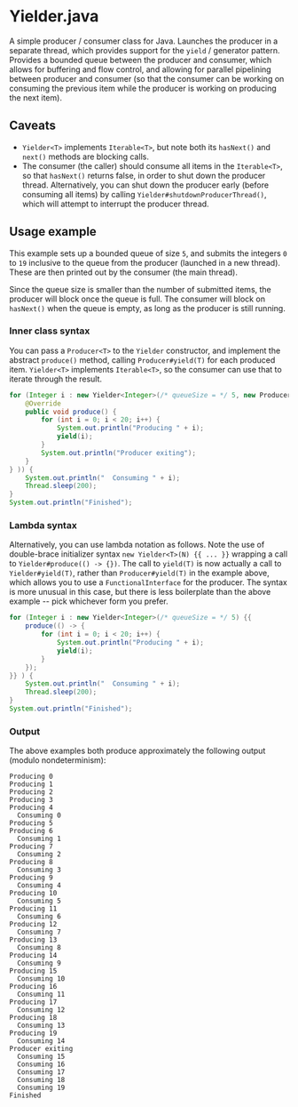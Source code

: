 # Yielder.java

A simple producer / consumer class for Java. Launches the producer in a separate thread, which provides support for the `yield` / generator pattern. Provides a bounded queue between the producer and consumer, which allows for buffering and flow control, and allowing for parallel pipelining between producer and consumer (so that the consumer can be working on consuming the previous item while the producer is working on producing the next item).

## Caveats

* `Yielder<T>` implements `Iterable<T>`, but note both its `hasNext()` and `next()` methods are blocking calls.
* The consumer (the caller) should consume all items in the `Iterable<T>`, so that `hasNext()` returns false, in order to shut down the producer thread. Alternatively, you can shut down the producer early (before consuming all items) by calling `Yielder#shutdownProducerThread()`, which will attempt to interrupt the producer thread.

## Usage example

This example sets up a bounded queue of size `5`, and submits the integers `0` to `19` inclusive to the queue from the producer (launched in a new thread). These are then printed out by the consumer (the main thread).

Since the queue size is smaller than the number of submitted items, the producer will block once the queue is full. The consumer will block on `hasNext()` when the queue is empty, as long as the producer is still running.

### Inner class syntax

You can pass a `Producer<T>` to the `Yielder` constructor, and implement the abstract `produce()` method, calling `Producer#yield(T)` for each produced item. `Yielder<T>` implements `Iterable<T>`, so the consumer can use that to iterate through the result.

```java
for (Integer i : new Yielder<Integer>(/* queueSize = */ 5, new Producer<Integer>() {
    @Override
    public void produce() {
        for (int i = 0; i < 20; i++) {
            System.out.println("Producing " + i);
            yield(i);
        }
        System.out.println("Producer exiting");
    }
} )) {
    System.out.println("  Consuming " + i);
    Thread.sleep(200);
}
System.out.println("Finished");
```

### Lambda syntax

Alternatively, you can use lambda notation as follows. Note the use of double-brace initializer syntax `new Yielder<T>(N) {{ ... }}` wrapping a call to `Yielder#produce(() -> {})`. The call to `yield(T)` is now actually a call to `Yielder#yield(T)`, rather than `Producer#yield(T)` in the example above, which allows you to use a `FunctionalInterface` for the producer. The syntax is more unusual in this case, but there is less boilerplate than the above example -- pick whichever form you prefer.

```java
for (Integer i : new Yielder<Integer>(/* queueSize = */ 5) {{
    produce(() -> {
        for (int i = 0; i < 20; i++) {
            System.out.println("Producing " + i);
            yield(i);
        }
    });
}} ) {
    System.out.println("  Consuming " + i);
    Thread.sleep(200);
}
System.out.println("Finished");
```

### Output

The above examples both produce approximately the following output (modulo nondeterminism):

```
Producing 0
Producing 1
Producing 2
Producing 3
Producing 4
  Consuming 0
Producing 5
Producing 6
  Consuming 1
Producing 7
  Consuming 2
Producing 8
  Consuming 3
Producing 9
  Consuming 4
Producing 10
  Consuming 5
Producing 11
  Consuming 6
Producing 12
  Consuming 7
Producing 13
  Consuming 8
Producing 14
  Consuming 9
Producing 15
  Consuming 10
Producing 16
  Consuming 11
Producing 17
  Consuming 12
Producing 18
  Consuming 13
Producing 19
  Consuming 14
Producer exiting
  Consuming 15
  Consuming 16
  Consuming 17
  Consuming 18
  Consuming 19
Finished
```
